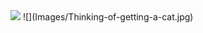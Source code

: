 <img src="Image/Thinking-of-getting-a-cat.jpg" width=100>
![](Images/Thinking-of-getting-a-cat.jpg)
